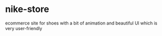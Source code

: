 # nike-store
ecommerce site for shoes with a bit of animation and beautiful UI which is very user-friendly
